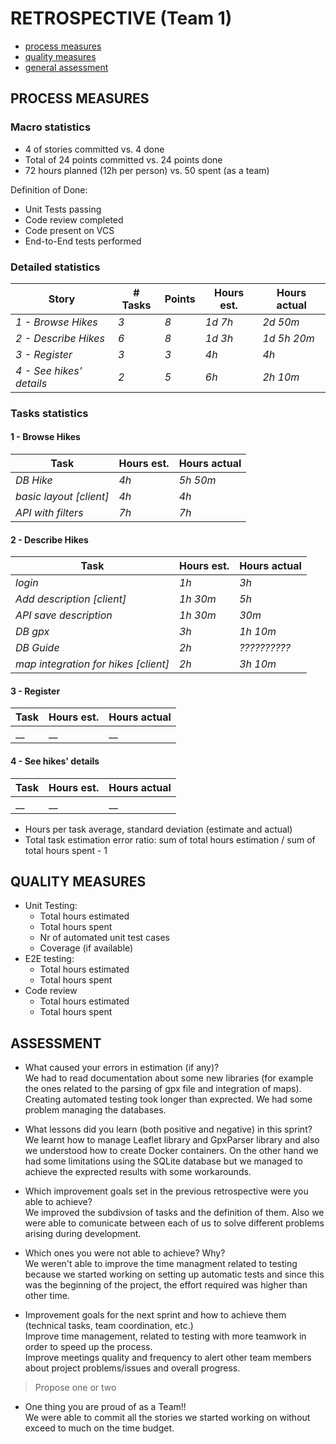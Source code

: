 RETROSPECTIVE (Team 1)
=====================================


- [process measures](#process-measures)
- [quality measures](#quality-measures)
- [general assessment](#assessment)

## PROCESS MEASURES 

### Macro statistics

- 4 of stories committed vs. 4 done 
- Total of 24 points committed vs. 24 points done 
-  72 hours planned (12h per person) vs. 50 spent (as a team)

Definition of Done: 
- Unit Tests passing
- Code review completed
- Code present on VCS
- End-to-End tests performed


### Detailed statistics

| Story  | # Tasks | Points | Hours est. | Hours actual |
|--------|---------|--------|------------|--------------|
| _1 - Browse Hikes_ | _3_ | _8_ | _1d 7h_ | _2d 50m_ |
| _2 - Describe Hikes_ | _6_ | _8_ | _1d 3h_ | _1d 5h 20m_ |
| _3 - Register_ | _3_ | _3_ | _4h_ | _4h_ |
| _4 - See hikes' details_ | _2_ | _5_ | _6h_ | _2h 10m_ |
   
### Tasks statistics
#### 1 - Browse Hikes
| Task | Hours est. | Hours actual |
|------|------------|--------------|
| _DB Hike_  |  _4h_  |  _5h 50m_  |
| _basic layout [client]_  |  _4h_  |  _4h_  |
| _API with filters_  |  _7h_  |  _7h_  |

#### 2 - Describe Hikes
| Task | Hours est. | Hours actual |
|------|------------|--------------|
| _login_  |  _1h_  |  _3h_  |
| _Add description [client]_  |  _1h 30m_  |  _5h_  |
| _API save description_  |  _1h 30m_  |  _30m_  |
| _DB gpx_  |  _3h_  |  _1h 10m_  |
| _DB Guide_  |  _2h_  |  _??????????_  |
| _map integration for hikes [client]_  |  _2h_  |  _3h 10m_  |


#### 3 - Register
| Task | Hours est. | Hours actual |
|------|------------|--------------|
| __  |  __  |  __  |

#### 4 - See hikes' details
| Task | Hours est. | Hours actual |
|------|------------|--------------|
| __  |  __  |  __  |


- Hours per task average, standard deviation (estimate and actual)
- Total task estimation error ratio: sum of total hours estimation / sum of total hours spent - 1

  
## QUALITY MEASURES 

- Unit Testing:
  - Total hours estimated
  - Total hours spent
  - Nr of automated unit test cases 
  - Coverage (if available)
- E2E testing:
  - Total hours estimated
  - Total hours spent
- Code review 
  - Total hours estimated 
  - Total hours spent
  


## ASSESSMENT

- What caused your errors in estimation (if any)?  
We had to read documentation about some new libraries (for example the ones related to the parsing of gpx file and integration of maps). Creating automated testing took longer than exprected. We had some problem managing the databases.


- What lessons did you learn (both positive and negative) in this sprint?  
We learnt how to manage Leaflet library and GpxParser library and also we understood how to create Docker containers. On the other hand we had some limitations using the SQLite database but we managed to achieve the exprected results with some workarounds.

- Which improvement goals set in the previous retrospective were you able to achieve?  
We improved the subdivsion of tasks and the definition of them. Also we were able to comunicate between each of us to solve different problems arising during development.
  
- Which ones you were not able to achieve? Why?  
We weren't able to improve the time managment related to testing because we started working on setting up automatic tests and since this was the beginning of the project, the effort required was higher than other time.

- Improvement goals for the next sprint and how to achieve them (technical tasks, team coordination, etc.)  
Improve time management, related to testing with more teamwork in order to speed up the process.  
Improve meetings quality and frequency to alert other team members about project problems/issues and overall progress.

> Propose one or two

- One thing you are proud of as a Team!!  
We were able to commit all the stories we started working on without exceed to much on the time budget.